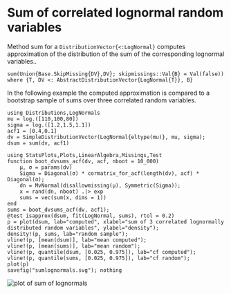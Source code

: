 # Sum of correlated lognormal random variables

Method sum for a `DistributionVector{<:LogNormal}`
computes approximation of the distribution of the sum of the
corresponding lognormal variables..

```@docs
sum(Union{Base.SkipMissing{DV},DV}; skipmissings::Val{B} = Val(false)) where {T, DV <: AbstractDistributionVector{LogNormal{T}}, B}
```

In the following example the computed approximation is compared
to a bootstrap sample of sums over three correlated random variables.

```@example boot
using Distributions,LogNormals
mu = log.([110,100,80])
sigma = log.([1.2,1.5,1.1])
acf1 = [0.4,0.1]
dv = SimpleDistributionVector(LogNormal{eltype(mu)}, mu, sigma);
dsum = sum(dv, acf1)
```

```@setup boot
using StatsPlots,Plots,LinearAlgebra,Missings,Test
function boot_dvsums_acf(dv, acf, nboot = 10_000)
    μ, σ = params(dv)
    Sigma = Diagonal(σ) * cormatrix_for_acf(length(dv), acf) * Diagonal(σ);
    dn = MvNormal(disallowmissing(μ), Symmetric(Sigma));
    x = rand(dn, nboot) .|> exp
    sums = vec(sum(x, dims = 1))
end
sums = boot_dvsums_acf(dv, acf1); 
@test isapprox(dsum, fit(LogNormal, sums), rtol = 0.2) 
p = plot(dsum, lab="computed", xlabel="sum of 3 correlated lognormally distributed random variables", ylabel="density");
density!(p, sums, lab="random sample");
vline!(p, [mean(dsum)], lab="mean computed");
vline!(p, [mean(sums)], lab="mean random");
vline!(p, quantile(dsum, [0.025, 0.975]), lab="cf computed");
vline!(p, quantile(sums, [0.025, 0.975]), lab="cf random");
plot(p)
savefig("sumlognormals.svg"); nothing
```

![plot of sum of lognormals](sumlognormals.svg)


